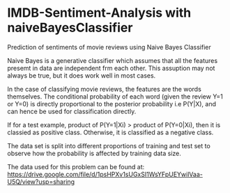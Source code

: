# IMDB-Sentiment-Analysis with naiveBayesClassifier
Prediction of sentiments of movie reviews using Naive Bayes Classifier

Naive Bayes is a generative classifier which assumes that all the features presemt in data are independent frm each other.
This assuption may not always be true, but it does work well in most cases.

In the case of classifying movie reviews, the features are the words themselves.
The conditional probability of each word (given the review Y=1 or Y=0) is directly proportional to the posterior probability i.e P(Y|X), and can hence be used for classification directly.

If for a test example, product of P(Y=1|Xi) > product of P(Y=0|Xi), then it is classied as positive class. Otherwise, it is classified as a negative class.

The data set is split into different proportions of training and test set to observe how the probability is affected by training data size.

The data used for this problem can be found at:
https://drive.google.com/file/d/1psHPXv1sUGxSI1WsYFpUEYwilVaa-U5Q/view?usp=sharing
